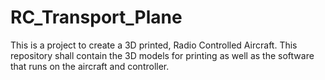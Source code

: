 # RC_Transport_Plane
This is a project to create a 3D printed, Radio Controlled Aircraft.  This repository shall contain the 3D models for printing as well as the software that runs on the aircraft and controller.  
